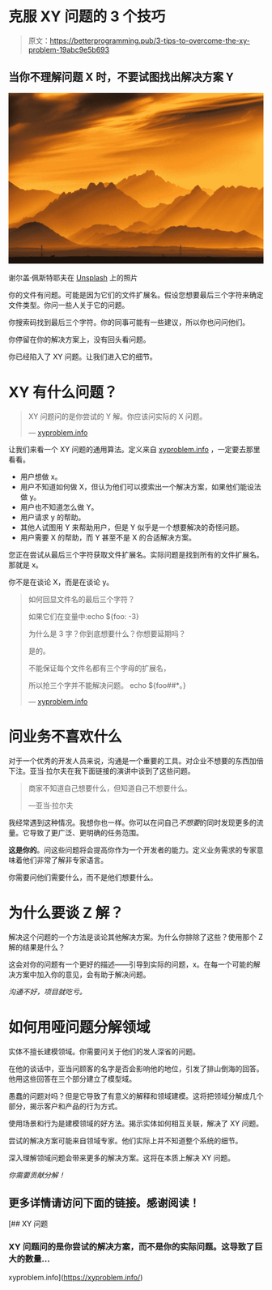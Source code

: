# 克服 XY 问题的 3 个技巧

> 原文：<https://betterprogramming.pub/3-tips-to-overcome-the-xy-problem-19abc9e5b693>

## 当你不理解问题 X 时，不要试图找出解决方案 Y

![](img/04f7568074aee9c070141d199bd5a5c5.png)

谢尔盖·佩斯特耶夫在 [Unsplash](https://unsplash.com?utm_source=medium&utm_medium=referral) 上的照片

你的文件有问题。可能是因为它们的文件扩展名。假设您想要最后三个字符来确定文件类型。你问一些人关于它的问题。

你搜索码找到最后三个字符。你的同事可能有一些建议，所以你也问问他们。

你停留在你的解决方案上，没有回头看问题。

你已经陷入了 XY 问题。让我们进入它的细节。

# XY 有什么问题？

> XY 问题问的是你尝试的 Y 解。你应该问实际的 X 问题。
> 
> — [xyproblem.info](https://xyproblem.info/)

让我们来看一个 XY 问题的通用算法。定义来自 [xyproblem.info](https://xyproblem.info/) ，一定要去那里看看。

*   用户想做 x。
*   用户不知道如何做 X，但认为他们可以摸索出一个解决方案，如果他们能设法做 y。
*   用户也不知道怎么做 Y。
*   用户请求 y 的帮助。
*   其他人试图用 Y 来帮助用户，但是 Y 似乎是一个想要解决的奇怪问题。
*   用户需要 X 的帮助，而 Y 甚至不是 X 的合适解决方案。

您正在尝试从最后三个字符获取文件扩展名。实际问题是找到所有的文件扩展名。那就是 x。

你不是在谈论 X，而是在谈论 y。

> 如何回显文件名的最后三个字符？
> 
> <feline>如果它们在变量中:echo ${foo: -3}</feline>
> 
> <feline>为什么是 3 字？你到底想要什么？你想要延期吗？</feline>
> 
> <n00b>是的。</n00b>
> 
> 不能保证每个文件名都有三个字母的扩展名，
> 
> <feline>所以抢三个字并不能解决问题。 <feline>echo ${foo##*。}</feline></feline>
> 
> — [xyproblem.info](https://xyproblem.info/)

# 问业务不喜欢什么

对于一个优秀的开发人员来说，沟通是一个重要的工具。对企业不想要的东西加倍下注。亚当·拉尔夫在我下面链接的演讲中谈到了这些问题。

> 商家不知道自己想要什么，但知道自己不想要什么。
> 
> —亚当·拉尔夫

我经常遇到这种情况。我想你也一样。你可以在问自己*不想要*的同时发现更多的流量。它导致了更广泛、更明确的任务范围。

**这是你的**。问这些问题将会提高你作为一个开发者的能力。定义业务需求的专家意味着他们非常了解非专家语言。

你需要问他们需要什么，而不是他们想要什么。

# 为什么要谈 Z 解？

解决这个问题的一个方法是谈论其他解决方案。为什么你排除了这些？使用那个 Z 解的结果是什么？

这会对你的问题有一个更好的描述——引导到实际的问题，x。在每一个可能的解决方案中加入你的意见，会有助于解决问题。

*沟通不好，项目就吃亏。*

# 如何用哑问题分解领域

实体不擅长建模领域。你需要问关于他们的发人深省的问题。

在他的谈话中，亚当问顾客的名字是否会影响他的地位，引发了排山倒海的回答。他用这些回答在三个部分建立了模型域。

愚蠢的问题对吗？但是它导致了有意义的解释和领域建模。这将把领域分解成几个部分，揭示客户和产品的行为方式。

使用场景和行为是建模领域的好方法。揭示实体如何相互关联，解决了 XY 问题。

尝试的解决方案可能来自领域专家。他们实际上并不知道整个系统的细节。

深入理解领域问题会带来更多的解决方案。这将在本质上解决 XY 问题。

*你需要贡献分解！*

## 更多详情请访问下面的链接。感谢阅读！

 [## XY 问题

### XY 问题问的是你尝试的解决方案，而不是你的实际问题。这导致了巨大的数量…

xyproblem.info](https://xyproblem.info/)